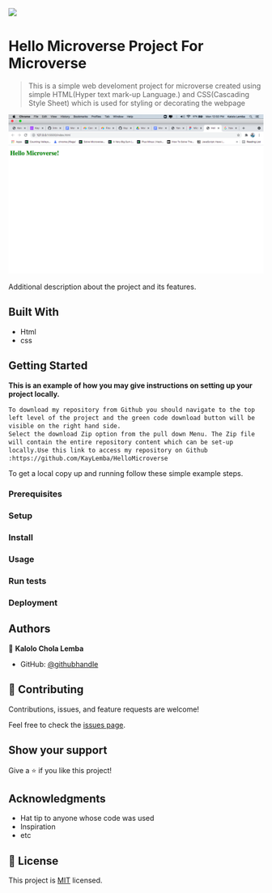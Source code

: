 ![](https://img.shields.io/badge/Microverse-blueviolet)

# Hello Microverse Project For Microverse

> This is a simple web develoment project for microverse created using simple HTML(Hyper text mark-up Language.) and CSS(Cascading Style Sheet) which is used for styling or decorating the webpage 

![screenshot](./hello2.png)

Additional description about the project and its features.

## Built With

- Html
- css




## Getting Started

**This is an example of how you may give instructions on setting up your project locally.**
```
To download my repository from Github you should navigate to the top left level of the project and the green code download button will be visible on the right hand side.
Select the download Zip option from the pull down Menu. The Zip file will contain the entire repository content which can be set-up locally.Use this link to access my repository on Github :https://github.com/KayLemba/HelloMicroverse
```



To get a local copy up and running follow these simple example steps.

### Prerequisites

### Setup

### Install

### Usage

### Run tests

### Deployment



## Authors

👤 **Kalolo Chola Lemba**

- GitHub: [@githubhandle](https://github.com/KayLemba)

## 🤝 Contributing

Contributions, issues, and feature requests are welcome!

Feel free to check the [issues page](../../issues/).

## Show your support

Give a ⭐️ if you like this project!

## Acknowledgments

- Hat tip to anyone whose code was used
- Inspiration
- etc

## 📝 License

This project is [MIT](./MIT.md) licensed.
